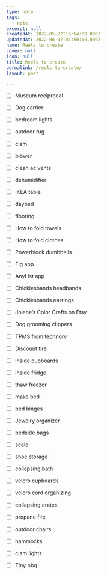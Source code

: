 ```yaml
---
type: note
tags:
  - note
excerpt: null
createdAt: 2022-05-22T16:54:00.000Z
updatedAt: 2022-06-07T04:50:00.000Z
name: Reels to create
cover: null
icon: null
title: Reels to create
permalink: /reels-to-create/
layout: post

---
```


- [ ] Museum reciprocal
- [ ] Dog carrier
- [ ] bedroom lights
- [ ] outdoor rug
- [ ] clam
- [ ] blower
- [ ] clean ac vents
- [ ] dehumidifier
- [ ] IKEA table
- [ ] daybed
- [ ] flooring
- [ ] How to fold towels
- [ ] How to fold clothes
- [ ] Powerblock dumbbells
- [ ] Fig app
- [ ] AnyList app
- [ ] Chickiesbands headbands
- [ ] Chickiesbands earrings
- [ ] Jolene’s Color Crafts on Etsy
- [ ] Dog grooming clippers
- [ ] TPMS from technorv
- [ ] Discount tire
- [ ] inside cupboards
- [ ] inside fridge
- [ ] thaw freezer
- [ ] make bed
- [ ] bed hinges
- [ ] Jewelry organizer
- [ ] bedside bags
- [ ] scale
- [ ] shoe storage
- [ ] collapsing bath
- [ ] velcro cupboards
- [ ] velcro cord organizing
- [ ] collapsing crates
- [ ] propane fire
- [ ] outdoor chairs
- [ ] hammocks
- [ ] clam lights
- [ ] Tiny bbq


